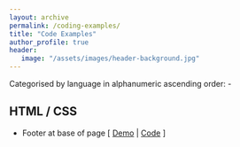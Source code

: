 ```yaml
---
layout: archive
permalink: /coding-examples/
title: "Code Examples"
author_profile: true
header: 
   image: "/assets/images/header-background.jpg" 
---
```


Categorised by language in alphanumeric ascending order: -

<h2>HTML / CSS</h2>
<ul>
  <li>Footer at base of page [ <a href="https://julianmummery.github.io/footer-at-base-of-page/" target="_blank">Demo</a> | <a href="https://github.com/julianmummery/footer-at-base-of-page" target="_blank">Code</a> ]</li>
</ul>
